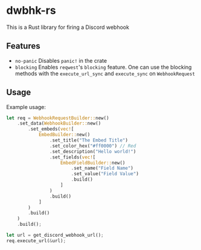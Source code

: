 # dwbhk-rs
This is a Rust library for firing a Discord webhook

## Features
- `no-panic` Disables `panic!` in the crate
- `blocking` Enables `reqwest`'s `blocking` feature. One can use the blocking methods with the `execute_url_sync` and `execute_sync` on `WebhookRequest` 

## Usage
Example usage:
```rs
let req = WebhookRequestBuilder::new()
    .set_data(WebhookBuilder::new()
        .set_embeds(vec![
            EmbedBuilder::new()
                .set_title("The Embed Title")
                .set_color_hex("#ff0000") // Red
                .set_description("Hello world!")
                .set_fields(vec![
                    EmbedFieldBuilder::new()
                        .set_name("Field Name")
                        .set_value("Field Value")
                        .build()
                    ]
                )
                .build()
            ]
        )
        .build()
    )
    .build();

let url = get_discord_webhook_url();
req.execute_url(&url);
```